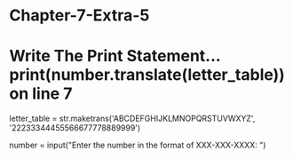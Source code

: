 # Chapter-7-Extra-5
# Write The Print Statement... print(number.translate(letter_table)) on line 7 
letter_table = str.maketrans('ABCDEFGHIJKLMNOPQRSTUVWXYZ', '22233344455566677778889999')

number = input("Enter the number in the format of XXX-XXX-XXXX: ")


